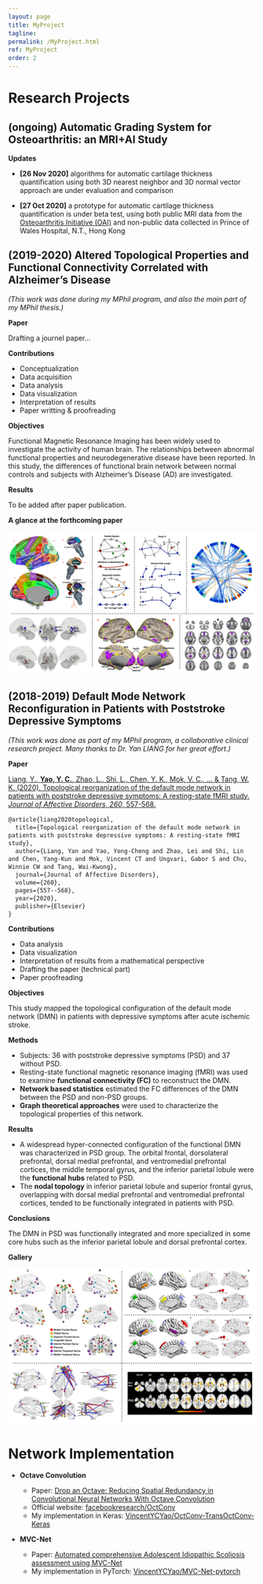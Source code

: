```yaml
---
layout: page 
title: MyProject
tagline: 
permalink: /MyProject.html
ref: MyProject 
order: 2
---
```




# Research Projects

## (ongoing) Automatic Grading System for Osteoarthritis: an MRI+AI Study

**Updates**

* **[26 Nov 2020]** algorithms for automatic cartilage thickness quantification using both 3D nearest neighbor and 3D normal vector approach are under evaluation and comparison

* **[27 Oct 2020]** a prototype for automatic cartilage thickness quantification is under beta test, using both public MRI data from the [Osteoarthritis Initiative (OAI)](https://nda.nih.gov/oai/) and non-public data collected in Prince of Wales Hospital, N.T., Hong Kong



## (2019-2020) Altered Topological Properties and Functional Connectivity Correlated with Alzheimer’s Disease

*(This work was done during my MPhil program, and also the main part of my MPhil thesis.)*

**Paper**

Drafting a journel paper...

**Contributions**

* Conceptualization
* Data acquisition
* Data analysis
* Data visualization
* Interpretation of results
* Paper writting & proofreading

**Objectives**

Functional Magnetic Resonance Imaging has been widely used to investigate the activity of human brain. The relationships between abnormal functional properties and neurodegenerative disease have been reported. In this study, the differences of functional brain network between normal controls and subjects with Alzheimer’s Disease (AD) are investigated.

**Results**

To be added after paper publication.

**A glance at the forthcoming paper**

![](png/AD_Figures.png)



## (2018-2019) Default Mode Network Reconfiguration in Patients with Poststroke Depressive Symptoms

*(This work was done as part of my MPhil program, a collaborative clinical research project. Many thanks to Dr. Yan LIANG for her great effort.)*

**Paper**

[Liang, Y., **Yao, Y. C.**, Zhao, L., Shi, L., Chen, Y. K., Mok, V. C., ... & Tang, W. K. (2020). Topological reorganization of the default mode network in patients with poststroke depressive symptoms: A resting-state fMRI study. *Journal of Affective Disorders*, *260*, 557-568.](https://www.sciencedirect.com/science/article/pii/S0165032719302915)

```
@article{liang2020topological,
  title={Topological reorganization of the default mode network in patients with poststroke depressive symptoms: A resting-state fMRI study},
  author={Liang, Yan and Yao, Yong-Cheng and Zhao, Lei and Shi, Lin and Chen, Yang-Kun and Mok, Vincent CT and Ungvari, Gabor S and Chu, Winnie CW and Tang, Wai-Kwong},
  journal={Journal of Affective Disorders},
  volume={260},
  pages={557--568},
  year={2020},
  publisher={Elsevier}
}
```

**Contributions**

* Data analysis
* Data visualization
* Interpretation of results from a mathematical perspective
* Drafting the paper (technical part)
* Paper proofreading

**Objectives**

This study mapped the topological configuration of the default mode network (DMN) in patients with depressive symptoms after acute ischemic stroke.

**Methods** 

* Subjects: 36 with poststroke depressive symptoms (PSD) and 37 without PSD. 
* Resting-state functional magnetic resonance imaging (fMRI) was used to examine **functional connectivity (FC)** to reconstruct the DMN. 
* **Network based statistics** estimated the FC differences of the DMN between the PSD and non-PSD groups. 
* **Graph theoretical approaches** were used to characterize the topological properties of this network.

**Results** 

* A widespread hyper-connected configuration of the functional DMN was characterized in PSD group. The orbital frontal, dorsolateral prefrontal, dorsal medial prefrontal, and ventromedial prefrontal cortices, the middle temporal gyrus, and the inferior parietal lobule were the **functional hubs** related to PSD. 
* The **nodal topology** in inferior parietal lobule and superior frontal gyrus, overlapping with dorsal medial prefrontal and ventromedial prefrontal cortices, tended to be functionally integrated in patients with PSD. 

**Conclusions** 

The DMN in PSD was functionally integrated and more specialized in some core hubs such as the inferior parietal lobule and dorsal prefrontal cortex.

**Gallery**	

![](png/PSD_Figures.png)



# Network Implementation

* **Octave Convolution**
  * Paper: [Drop an Octave: Reducing Spatial Redundancy in Convolutional Neural Networks With Octave Convolution](https://ieeexplore.ieee.org/document/9010309)
  * Official website: [facebookresearch/OctConv](https://github.com/facebookresearch/OctConv)
  * My implementation in Keras: [VincentYCYao/OctConv-TransOctConv-Keras](https://github.com/VincentYCYao/OctConv-TransOctConv-Keras)

* **MVC-Net**
  * Paper: [Automated comprehensive Adolescent Idiopathic Scoliosis assessment using MVC-Net](https://www.sciencedirect.com/science/article/pii/S1361841518302871)
  * My implementation in PyTorch: [VincentYCYao/MVC-Net-pytorch](https://github.com/VincentYCYao/MVC-Net-pytorch)

